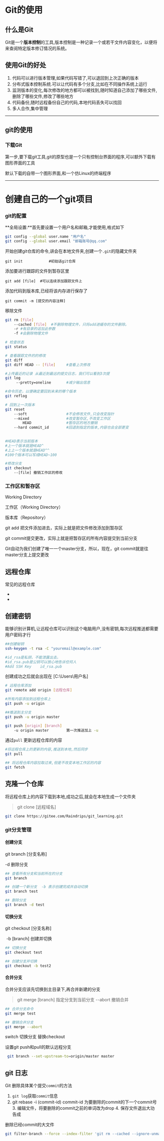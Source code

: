 # Git的使用

## 什么是Git

Git是一个**版本控制**的工具,版本控制是一种记录一个或若干文件内容变化，以便将来查阅特定版本修订情况的系统。

## 使用Git的好处

1. 代码可以进行版本管理,如果代码写错了,可以退回到上次正确的版本
2. 分布式版本控制系统.可以让代码有多个分支,比如在不同操作系统上运行
3. 监测版本的变化,每次修改的地方都可以被找到,随时知道自己添加了哪些文件,删除了哪些文件,修改了哪些地方
4. 代码备份,随时远程备份自己的代码,本地代码丢失可以找回
5. 多人合作,集中管理

--------------------------------------------------------------------------------
[git官方网站]:https://git-scm.com/



## git的使用

### 下载Git

 第一步,要下载git工具,git的原型也是一个只有控制台界面的程序,可以额外下载有图形界面的工具

默认下载的自带一个图形界面,和一个仿Linux的终端程序

-----------------------------------------------

[git下载地址]:https://git-scm.com/downloads



# 创建自己的一个git项目

### git的配置

**全局设置:**首先要设置一个用户名和邮箱,才能使用,格式如下

```sh
git config --global user.name "用户名"
git config --global user.email "邮箱账号@qq.com"
```

开始创建git仓库的命令,讲会在本地文件夹,创建一个`.git`的隐藏文件夹

```shell
git init			#初始话git仓库
```

添加要进行跟踪的文件到暂存区里

```shell
git add [file]	#可以连续添加跟踪文件上
```

添加代码到版本库,已经将该内存进行保存了

```shell
git commit -m [提交的内容注释]
```

移除文件

```sh
git rm [file] 
	--cached [file]  #不删除物理文件，只将add进缓存的文件删除。
	-r #有目录的话加此参数
	-f #会删除物理文件
```



```sh
# 检查状态
git status

# 查看跟踪文件的的修改
git diff
git diff HEAD -- [file]		#查看上次修改
```



```sh
#上传最近的记录 从最近到最远的提交日志，我们可以看到3次提
git log
	 --pretty=oneline		#减少输出信息

#命令历史，以便确定要回到未来的哪个版本
git reflog	 

# 回到上一次版本
git reset				 
	--soft  				#不会修改文件,只会改变指针
	--mixed  				#改变暂存区,不改变工作区
		HEAD				#暂存区的地方撤销	
	--hard commit_id		#回退到指定的版本,内容也会全部更变
	
	
#HEAD表示当前版本
#上一个版本就是HEAD^
#上上一个版本就是HEAD^^
#100个版本可以写成HEAD~100
```

```sh
#修改分支
git checkout
	--[file] 撤销工作区的修改
```


### 工作区和暂存区			

Working Directory


工作区（Working Directory）

版本库（Repository）

git add 把文件添加进去，实际上就是把文件修改添加到暂存区

git commit提交更改，实际上就是把暂存区的所有内容提交到当前分支

Git自动为我们创建了唯一一个master分支，所以，现在，git commit就是往master分支上提交更改

## 远程仓库

常见的远程仓库

+ [码云]: https://gitee.com/

+ [github]: https://github.com/

  

## 创建密钥

能够识别计算机,让远程仓库可以识别这个电脑用户,没有密钥,每次远程推送都需要用户密码才行

```sh
##创建秘钥
ssh-keygen -t rsa -C "youremail@example.com"

#id_rsa是私钥，不能泄露出去，
#id_rsa.pub是公钥可以放心地告诉任何人
#Add SSH Key	id_rsa.pub
```

创建成功之后就会出现在 [C:\Users\用户名]

```sh
# 远程仓库添加
git remote add origin [远程仓库]

#所有内容添加到远程仓库上
git push -u origin

##推送到主分支
git push -u origin master

git push [origin] [branch]
	-u origin master		第一次推送加上 -u	
```

通过`pull` 更新远程仓库的内容

```sh
#将远程仓库上的更新的内容,推送到本地,然后同步
git pull 

## 将远程仓库内容拉取过来,但是不改变本地工作区的内容
git fetch
```



## 克隆一个仓库

将远程仓库上的内容下载到本地,成功之后,就会在本地生成一个文件夹

> git clone [远程域名]

```sh
git clone https://gitee.com/Raindrips/git_learning.git
```

### git分支管理

#### 创建分支

git branch [分支名称]

 -d <name>  删除分支

```sh
## 查看所有分支和当前所在的分支
git branch

## 创建一个新分支  -b 表示创建完成并自动切换
git branch test

## 删除分支
git branch -d test
```

#### 切换分支

git checkout [分支名称]

​	-b [branch]		创建并切换

```sh
## 切换分支
git checkout test

## 创建分支并切换
git checkout -b test2
```

#### 合并分支

合并分支应该先切换到主目录下,再合并新建的分支

> git merge [branch]		 指定分支到当前分支
> --abort 		撤销合并

```sh
## 合并分支命令
git merge test

## 撤销合并分支
git merge --abort
```

 switch  切换分支  替换checkout

 设置git push和pull的默认远程分支

```sh
 git branch --set-upstream-to=origin/master master
```

## git 日志

Git 删除具体某个提交`commit`的方法

1. `git log`获取`commit`信息 
2. git rebase -i (commit-id) 
   commit-id 为要删除的commit的下一个commit号 
   3. 编辑文件，将要删除的commit之前的单词改为drop 
   4. 保存文件退出大功告成 

删除已经commit的大文件

```bash
git filter-branch --force --index-filter 'git rm --cached --ignore-unmatch *.gz' --prune-empty --tag-name-filter cat -- --all
```